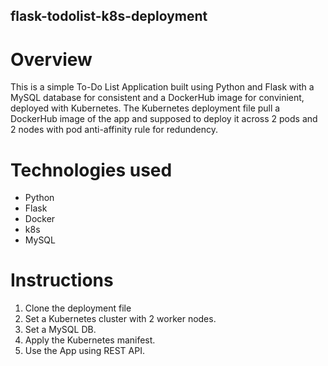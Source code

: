## **flask-todolist-k8s-deployment**

# **Overview**
This is a simple To-Do List Application built using Python and Flask with a MySQL database for consistent and a DockerHub image for convinient, deployed with Kubernetes. 
The Kubernetes deployment file pull a DockerHub image of the app and supposed to deploy it across 2 pods and 2 nodes with pod anti-affinity rule for redundency.

# **Technologies used**
* Python
* Flask
* Docker
* k8s
* MySQL

# **Instructions**
1. Clone the deployment file
2. Set a Kubernetes cluster with 2 worker nodes.
3. Set a MySQL DB.
4. Apply the Kubernetes manifest.
5. Use the App using REST API.
   
